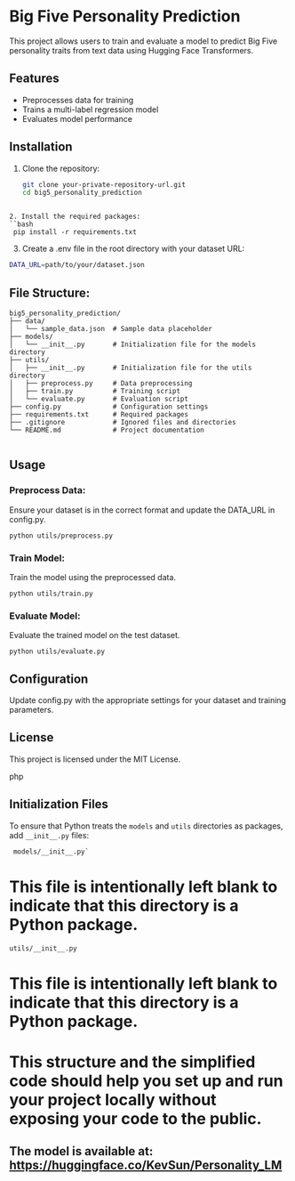 # Big Five Personality Prediction

This project allows users to train and evaluate a model to predict Big Five personality traits from text data using Hugging Face Transformers.

## Features

- Preprocesses data for training
- Trains a multi-label regression model
- Evaluates model performance

## Installation

1. Clone the repository:
   ```bash
   git clone your-private-repository-url.git
   cd big5_personality_prediction
```

2. Install the required packages:
``bash
 pip install -r requirements.txt
```

3. Create a .env file in the root directory with your dataset URL:
```bash
DATA_URL=path/to/your/dataset.json
```

## File Structure:
```
big5_personality_prediction/
├── data/
│   └── sample_data.json  # Sample data placeholder
├── models/
│   └── __init__.py       # Initialization file for the models directory
├── utils/
│   ├── __init__.py       # Initialization file for the utils directory
│   ├── preprocess.py     # Data preprocessing
│   ├── train.py          # Training script
│   └── evaluate.py       # Evaluation script
├── config.py             # Configuration settings
├── requirements.txt      # Required packages
├── .gitignore            # Ignored files and directories
└── README.md             # Project documentation
         
```
      
## Usage

###   Preprocess Data:
    
Ensure your dataset is in the correct format and update the DATA_URL in config.py.

 ```  
python utils/preprocess.py
```

###  Train Model:

Train the model using the preprocessed data.
```
python utils/train.py
```
### Evaluate Model:

Evaluate the trained model on the test dataset.
```
python utils/evaluate.py
```

## Configuration

Update config.py with the appropriate settings for your dataset and training parameters.

## License

This project is licensed under the MIT License.

php


## Initialization Files

To ensure that Python treats the `models` and `utils` directories as packages, add `__init__.py` files:

```
 models/__init__.py`

```

# This file is intentionally left blank to indicate that this directory is a Python package.
```
utils/__init__.py

```
# This file is intentionally left blank to indicate that this directory is a Python package.

# This structure and the simplified code should help you set up and run your project locally without exposing your code to the public.

## The model is available at: https://huggingface.co/KevSun/Personality_LM
